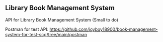 ## Library Book Management System

API for Library Book Management System (Small to do)

Postman for test API: https://github.com/joyboy18900/book-management-system-for-test-scg/tree/main/postman
